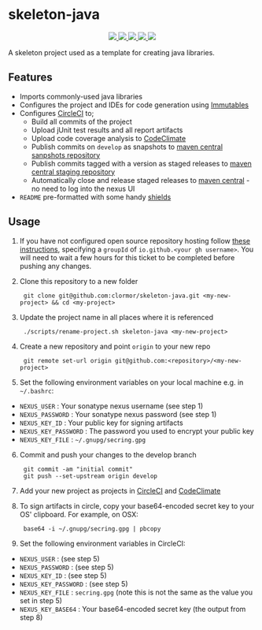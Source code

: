 # skeleton-java

<p align="center">
    <a href="https://circleci.com/gh/clormor/skeleton-java">
        <img src="https://img.shields.io/circleci/project/github/clormor/skeleton-java.svg?style=plastic" />
    </a>
    <a href="https://maven-badges.herokuapp.com/maven-central/io.github.clormor/skeleton-java">
        <img src="https://img.shields.io/maven-central/v/io.github.clormor/skeleton-java.svg?style=plastic" />
    </a>
    <a href="https://codeclimate.com/github/clormor/skeleton-java">
        <img src="https://img.shields.io/codeclimate/coverage/clormor/skeleton-java.svg?style=plastic" />
    </a>
    <a href="https://codeclimate.com/github/clormor/skeleton-java/issues">
        <img src="https://img.shields.io/codeclimate/maintainability/clormor/skeleton-java.svg?style=plastic" />
    </a>
    <a href="https://github.com/clormor/skeleton-java/commits">
        <img src="https://img.shields.io/github/last-commit/clormor/skeleton-java.svg?style=plastic" />
    </a>
</p>

A skeleton project used as a template for creating java libraries.

## Features

* Imports commonly-used java libraries
* Configures the project and IDEs for code generation using [Immutables](https://immutables.github.io/)
* Configures [CircleCI](https://circleci.com/) to;
  * Build all commits of the project
  * Upload jUnit test results and all report artifacts
  * Upload code coverage analysis to [CodeClimate](https://codeclimate.com)
  * Publish commits on `develop` as snapshots to [maven central sanpshots repository](https://oss.sonatype.org/content/repositories/snapshots/)
  * Publish commits tagged with a version as staged releases to [maven central staging repository](https://oss.sonatype.org/service/local/staging/deploy/maven2)
  * Automatically close and release staged releases to [maven central](https://oss.sonatype.org/service/local/staging/deploy/maven2) - no need to log into the nexus UI
* `README` pre-formatted with some handy [shields](https://shields.io)

## Usage

1. If you have not configured open source repository hosting follow [these instructions](https://central.sonatype.org/pages/ossrh-guide.html), specifying a `groupId` of `io.github.<your gh username>`. You will need to wait a few hours for this ticket to be completed before pushing any changes.
2. Clone this repository to a new folder

        git clone git@github.com:clormor/skeleton-java.git <my-new-project> && cd <my-project>

3. Update the project name in all places where it is referenced

        ./scripts/rename-project.sh skeleton-java <my-new-project>

4. Create a new repository and point `origin` to your new repo

        git remote set-url origin git@github.com:<repository>/<my-new-project>

5. Set the following environment variables on your local machine e.g. in `~/.bashrc`:
  * `NEXUS_USER` : Your sonatype nexus username (see step 1)
  * `NEXUS_PASSWORD` : Your sonatype nexus password (see step 1)
  * `NEXUS_KEY_ID` : Your public key for signing artifacts
  * `NEXUS_KEY_PASSWORD` : The password you used to encrypt your public key
  * `NEXUS_KEY_FILE` : `~/.gnupg/secring.gpg`

6. Commit and push your changes to the develop branch

        git commit -am "initial commit"
        git push --set-upstream origin develop

7. Add your new project as projects in [CircleCI](https://circleci.com/) and [CodeClimate](https://codeclimate.com)

8. To sign artifacts in circle, copy your base64-encoded secret key to your OS' clipboard. For example, on OSX:

        base64 -i ~/.gnupg/secring.gpg | pbcopy

9. Set the following environment variables in CircleCI:
  * `NEXUS_USER` : (see step 5)
  * `NEXUS_PASSWORD` : (see step 5)
  * `NEXUS_KEY_ID` : (see step 5)
  * `NEXUS_KEY_PASSWORD` : (see step 5)
  * `NEXUS_KEY_FILE` : `secring.gpg` (note this is not the same as the value you set in step 5)
  * `NEXUS_KEY_BASE64` : Your base64-encoded secret key (the output from step 8)

